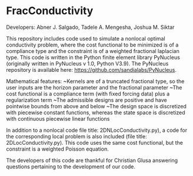 # FracConductivity
Developers: Abner J. Salgado, Tadele A. Mengesha, Joshua M. Siktar

This repository includes code used to simulate a nonlocal optimal conductivity problem, where the cost functional to be minimized is of a compliance type and the constraint is of a weighted fractional laplacian type. This code is written in the Python finite element library PyNucleus (originally written in PyNucleus v 1.0, Python V3.9). The PyNucleus repository is available here: https://github.com/sandialabs/PyNucleus.

Mathematical features:
~Kernels are of a truncated fractional type, so the user inputs are the horizon parameter and the fractional parameter 
~The cost functional is a compliance term (with fixed forcing data) plus a regularization term
~The admissible designs are positive and have pointwise bounds from above and below
~The design space is discretized with piecewise constant functions, whereas the state space is discretized with continuous piecewise linear functions

In addition to a nonlocal code file title: 2DNLocConductivity.py), a code for the corresponding local problem is also included (file title: 2DLocConductivity.py). This code uses the same cost functional, but the constraint is a weighted Poisson equation.

The developers of this code are thankful for Christian Glusa answering questions pertaining to the development of our code.

